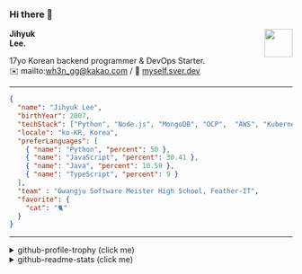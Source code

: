### Hi there 👋
<a href="https://litt.ly/wh3nilvyou">
<img src="https://github.githubassets.com/images/mona-loading-default.gif" width="50px" align="right">
</a>

**Jihyuk\
Lee.**

17yo Korean backend programmer & DevOps Starter.\
:envelope: mailto:wh3n_gg@kakao.com
/
:link: [myself.sver.dev](https://myself.sver.dev)

---

```json
{
  "name": "Jihyuk Lee",
  "birthYear": 2007,
  "techStack": ["Python", "Node.js", "MongoDB", "OCP",  "AWS", "Kubernetes"],
  "locale": "ko-KR, Korea",
  "preferLanguages": [
    { "name": "Python", "percent": 50 },
    { "name": "JavaScript", "percent": 30.41 },
    { "name": "Java", "percent": 10.59 },
    { "name": "TypeScript", "percent": 9 }
  ],
  "team" : "Gwangju Software Meister High School, Feather-IT",
  "favorite": {
    "cat": "🐈"
  }
}
```
---
<details>
  <summary>github-profile-trophy (click me)</summary>
  
![](https://github-profile-trophy.vercel.app/?username=sverdev&row=1&column=8&theme=nord)
  
</details>
<details>
  <summary>github-readme-stats (click me)</summary>
  
<!--START_SECTION:waka-->
![Code Time](http://img.shields.io/badge/Code%20Time-148%20hrs%2058%20mins-blue)

![Lines of code](https://img.shields.io/badge/%EC%A0%80%EB%8A%94%20%EC%97%AC%ED%83%9C%EA%B9%8C%EC%A7%80%20-141.9%20thousand%20%EC%A4%84%EC%9D%98%20%EC%BD%94%EB%93%9C%EB%A5%BC%20%EC%9E%91%EC%84%B1%ED%96%88%EC%96%B4%EC%9A%94.-blue)

**저는 저녁형 인간이에요. 🦉** 

```text
🌞 아침                     32 commits          ███░░░░░░░░░░░░░░░░░░░░░░   12.26 % 
🌆 낮　                     63 commits          ██████░░░░░░░░░░░░░░░░░░░   24.14 % 
🌃 저녁                     114 commits         ███████████░░░░░░░░░░░░░░   43.68 % 
🌙 밤　                     52 commits          █████░░░░░░░░░░░░░░░░░░░░   19.92 % 
```


📊 **저는 이번주를 이렇게 시간을 보냈어요.** 

```text
🕑︎ Timezone: Asia/Seoul

💬 프로그래밍 언어들: 
TypeScript               11 hrs 49 mins      ██████████████░░░░░░░░░░░   54.76 % 
JavaScript               5 hrs 37 mins       ███████░░░░░░░░░░░░░░░░░░   26.05 % 
Markdown                 1 hr 25 mins        ██░░░░░░░░░░░░░░░░░░░░░░░   06.56 % 
Python                   1 hr 5 mins         █░░░░░░░░░░░░░░░░░░░░░░░░   05.04 % 
YAML                     1 hr                █░░░░░░░░░░░░░░░░░░░░░░░░   04.63 % 

🔥 에디터들: 
VS Code                  21 hrs 35 mins      █████████████████████████   100.00 % 

💻 운영 체제들: 
Windows                  21 hrs 35 mins      █████████████████████████   100.00 % 
```


 Last Updated on 21/11/2023 18:39:49 UTC
<!--END_SECTION:waka-->

</details>

</div>

